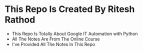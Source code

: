 # This Repo Is Created By Ritesh Rathod
- This Repo Is Totally About Google IT Automation with Python
- All The Notes Are From The Online Course
- I've Provided All The Notes In This Repo
